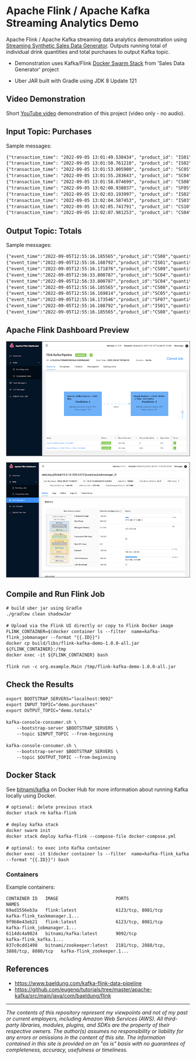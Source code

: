 # Apache Flink / Apache Kafka Streaming Analytics Demo

Apache Flink / Apache Kafka streaming data analytics demonstration
using [Streaming Synthetic Sales Data Generator](https://github.com/garystafford/streaming-sales-generator). Outputs
running total of individual drink quantities and total purchases to output Kafka topic.

* Demonstration uses
  Kafka/Flink [Docker Swarm Stack](https://github.com/garystafford/streaming-sales-generator/blob/main/docker-compose.yml)
  from 'Sales Data Generator' project

* Uber JAR built with Gradle using JDK 8 Update 121

## Video Demonstration

Short [YouTube video](https://youtu.be/ja0M_2zdbfs) demonstration of this project (video only - no audio).

## Input Topic: Purchases

Sample messages:

```txt
{"transaction_time": "2022-09-05 13:01:49.530434", "product_id": "IS01", "price": 5.49, "quantity": 2, "is_member": false, "member_discount": 0.0, "add_supplements": false, "supplement_price": 0.0, "total_purchase": 10.98}
{"transaction_time": "2022-09-05 13:01:50.761210", "product_id": "IS02", "price": 5.49, "quantity": 1, "is_member": false, "member_discount": 0.0, "add_supplements": false, "supplement_price": 0.0, "total_purchase": 5.49}
{"transaction_time": "2022-09-05 13:01:53.005900", "product_id": "SC05", "price": 5.99, "quantity": 1, "is_member": true, "member_discount": 0.1, "add_supplements": true, "supplement_price": 1.99, "total_purchase": 7.18}
{"transaction_time": "2022-09-05 13:01:55.283643", "product_id": "SC04", "price": 5.99, "quantity": 1, "is_member": false, "member_discount": 0.0, "add_supplements": false, "supplement_price": 0.0, "total_purchase": 5.99}
{"transaction_time": "2022-09-05 13:01:58.074699", "product_id": "CS08", "price": 4.99, "quantity": 1, "is_member": false, "member_discount": 0.0, "add_supplements": false, "supplement_price": 0.0, "total_purchase": 4.99}
{"transaction_time": "2022-09-05 13:02:00.938037", "product_id": "SF05", "price": 5.99, "quantity": 1, "is_member": false, "member_discount": 0.0, "add_supplements": true, "supplement_price": 1.99, "total_purchase": 7.98}
{"transaction_time": "2022-09-05 13:02:03.193997", "product_id": "IS02", "price": 5.49, "quantity": 1, "is_member": true, "member_discount": 0.1, "add_supplements": false, "supplement_price": 0.0, "total_purchase": 4.94}
{"transaction_time": "2022-09-05 13:02:04.587453", "product_id": "IS03", "price": 5.49, "quantity": 3, "is_member": true, "member_discount": 0.1, "add_supplements": false, "supplement_price": 0.0, "total_purchase": 14.82}
{"transaction_time": "2022-09-05 13:02:05.741791", "product_id": "CS10", "price": 4.99, "quantity": 1, "is_member": false, "member_discount": 0.0, "add_supplements": false, "supplement_price": 0.0, "total_purchase": 4.99}
{"transaction_time": "2022-09-05 13:02:07.981253", "product_id": "CS04", "price": 4.99, "quantity": 1, "is_member": false, "member_discount": 0.0, "add_supplements": false, "supplement_price": 0.0, "total_purchase": 4.99}
```

## Output Topic: Totals

Sample messages:

```txt
{"event_time":"2022-09-05T12:55:16.185565","product_id":"CS08","quantity":20,"total_purchases":106.76}
{"event_time":"2022-09-05T12:55:16.188792","product_id":"IS01","quantity":4,"total_purchases":21.96}
{"event_time":"2022-09-05T12:55:16.171876","product_id":"CS09","quantity":10,"total_purchases":48.90}
{"event_time":"2022-09-05T12:56:33.800787","product_id":"SC04","quantity":16,"total_purchases":106.17}
{"event_time":"2022-09-05T12:56:33.800787","product_id":"SC04","quantity":17,"total_purchases":114.15}
{"event_time":"2022-09-05T12:55:16.185565","product_id":"CS08","quantity":21,"total_purchases":113.74}
{"event_time":"2022-09-05T12:55:16.169814","product_id":"SC05","quantity":12,"total_purchases":84.01}
{"event_time":"2022-09-05T12:55:16.173546","product_id":"SF07","quantity":12,"total_purchases":77.24}
{"event_time":"2022-09-05T12:55:16.188792","product_id":"IS01","quantity":5,"total_purchases":29.44}
{"event_time":"2022-09-05T12:55:16.185565","product_id":"CS08","quantity":23,"total_purchases":123.72}
```

## Apache Flink Dashboard Preview

![Apache Flink Dashboard 1](screengrabs/flink_dashboard1.png)

![Apache Flink Dashboard 2](screengrabs/flink_dashboard2.png)

## Compile and Run Flink Job

```shell
# build uber jar using Gradle
./gradlew clean shadowJar

# Upload via the Flink UI directly or copy to Flink Docker image
FLINK_CONTAINER=$(docker container ls --filter  name=kafka-flink_jobmanager --format "{{.ID}}")
docker cp build/libs/flink-kafka-demo-1.0.0-all.jar ${FLINK_CONTAINER}:/tmp
docker exec -it ${FLINK_CONTAINER} bash

flink run -c org.example.Main /tmp/flink-kafka-demo-1.0.0-all.jar
```

## Check the Results

```shell
export BOOTSTRAP_SERVERS="localhost:9092"
export INPUT_TOPIC="demo.purchases"
export OUTPUT_TOPIC="demo.totals"

kafka-console-consumer.sh \
    --bootstrap-server $BOOTSTRAP_SERVERS \
    --topic $INPUT_TOPIC --from-beginning

kafka-console-consumer.sh \
    --bootstrap-server $BOOTSTRAP_SERVERS \
    --topic $OUTPUT_TOPIC --from-beginning
```

## Docker Stack

See [bitnami/kafka](https://hub.docker.com/r/bitnami/kafka) on Docker Hub for more information about running Kafka
locally using Docker.

```shell
# optional: delete previous stack
docker stack rm kafka-flink

# deploy kafka stack
docker swarm init
docker stack deploy kafka-flink --compose-file docker-compose.yml

# optional: to exec into Kafka container
docker exec -it $(docker container ls --filter  name=kafka-flink_kafka --format "{{.ID}}") bash
```

### Containers

Example containers:

```text
CONTAINER ID   IMAGE                      PORTS                                    NAMES
69ad1556eb3a   flink:latest               6123/tcp, 8081/tcp                       kafka-flink_taskmanager.1...
9f9b8e43eb21   flink:latest               6123/tcp, 8081/tcp                       kafka-flink_jobmanager.1...
6114dc4a9824   bitnami/kafka:latest       9092/tcp                                 kafka-flink_kafka.1...
837c0cdd1498   bitnami/zookeeper:latest   2181/tcp, 2888/tcp, 3888/tcp, 8080/tcp   kafka-flink_zookeeper.1...
```

## References

* <https://www.baeldung.com/kafka-flink-data-pipeline>
* <https://github.com/eugenp/tutorials/tree/master/apache-kafka/src/main/java/com/baeldung/flink>

---

_The contents of this repository represent my viewpoints and not of my past or current employers, including Amazon Web Services (AWS). All third-party libraries, modules, plugins, and SDKs are the property of their respective owners. The author(s) assumes no responsibility or liability for any errors or omissions in the content of this site. The information contained in this site is provided on an "as is" basis with no guarantees of completeness, accuracy, usefulness or timeliness._
